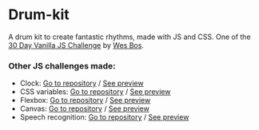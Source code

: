 # Drum-kit
A drum kit to create fantastic rhythms, made with JS and CSS. One of the [30 Day Vanilla JS Challenge](https://github.com/wesbos/JavaScript30) by [Wes Bos](https://github.com/wesbos).
### Other JS challenges made:
* Clock: [Go to repository](https://github.com/mateovasquez/Clock) / [See preview](https://mateovasquez.github.io/Clock/)
* CSS variables: [Go to repository](https://github.com/mateovasquez/CSS-Variables) / [See preview](https://mateovasquez.github.io/CSS-Variables/)
* Flexbox: [Go to repository](https://github.com/mateovasquez/Flexbox) / [See preview](https://mateovasquez.github.io/Flexbox/)
* Canvas: [Go to repository](https://github.com/mateovasquez/Canvas) / [See preview](https://mateovasquez.github.io/Canvas/)
* Speech recognition: [Go to repository](https://github.com/mateovasquez/Speech-Recognition) / [See preview](https://mateovasquez.github.io/Speech-Recognition/)

